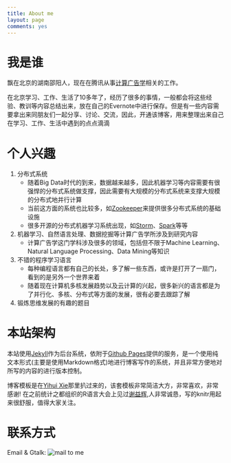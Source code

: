 ```yaml
---
title: About me
layout: page
comments: yes
---
```


# 我是谁

飘在北京的湖南邵阳人，现在在腾讯从事[计算广告学](http://en.wikipedia.org/wiki/Computational_advertising)相关的工作。

在北京学习、工作、生活了10多年了，经历了很多的事情，一般都会将这些经验、教训等内容总结出来，放在自己的Evernote中进行保存。但是有一些内容需要拿出来同朋友们一起分享、讨论、交流，因此，开通该博客，用来整理出来自己在学习、工作、生活中遇到的点点滴滴

# 个人兴趣

1. 分布式系统
   - 随着Big Data时代的到来，数据越来越多，因此机器学习等内容需要有很强悍的分布式系统做支撑，因此需要有大规模的分布式系统来支撑大规模的分布式地并行计算
   - 当前这方面的系统也比较多，如[Zookeeper](http://zookeeper.apache.org/)来提供很多分布式系统的基础设施
   - 很多开源的分布式机器学习系统出现，如[Storm](http://storm-project.net/)、[Spark](http://spark.incubator.apache.org/)等等
2. 机器学习、自然语言处理、数据挖掘等计算广告学所涉及到研究内容
   - 计算广告学这门学科涉及很多的领域，包括但不限于Machine Learning、Natural Language Processing、Data Mining等知识
3. 不错的程序学习语言
   - 每种编程语言都有自己的长处，多了解一些东西，或许是打开了一扇门，看到的是另外一个世界来着
   - 随着现在计算机多核发展趋势以及云计算的兴起，很多新兴的语言都是为了并行化、多核、分布式等方面的发展，很有必要去跟踪了解
4. 锻炼思维发展的有趣的题目

# 本站架构

本站使用[Jekyll](http://jekyllrb.com/)作为后台系统，依附于[Github Pages](http://pages.github.com/)提供的服务，是一个使用纯文本形式(主要是使用Markdown格式)地进行博客写作的系统，并且非常方便地对所写的内容的进行版本控制。

博客模板是在[Yihui Xie](http://yihui.name/)那里扒过来的，该套模板非常简洁大方，非常喜欢，非常感谢! 在之前统计之都组织的R语言大会上见过[谢益辉](http://yihui.name),人非常诚恳，写的knitr用起来很舒服，值得大家关注。

# 联系方式

Email & Gtalk: ![mail to me](http://wzgtech.u.qiniudn.com/images/gmail.png)


